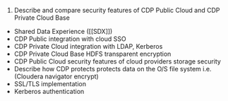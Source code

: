 1. Describe and compare security features of CDP Public Cloud and CDP Private Cloud Base
-   Shared Data Experience ([[SDX]])
-   CDP Public integration with cloud SSO 
-   CDP Private Cloud integration with LDAP, Kerberos
-   CDP Private Cloud Base HDFS transparent encryption
-   CDP Public Cloud security features of cloud providers storage security
-   Describe how CDP protects protects data on the O/S file system i.e. (Cloudera navigator encrypt)
-   SSL/TLS implementation
-   Kerberos authentication